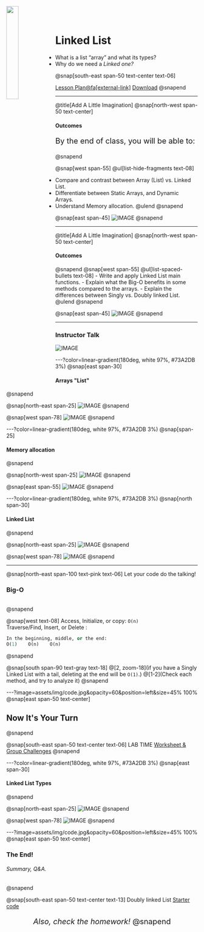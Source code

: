 <a target="_blank" href="https://www.makeschool.com/"><img src="logo-grey.png" width = "25%" align="left"></a>
<br><br>
# Linked List
- What is a list “array” and what its types?
- Why do we need a _Linked one?_

@snap[south-east span-50 text-center text-06]

[Lesson Plan@fa[external-link]](https://drive.google.com/file/d/1sCvCcs6VC7hmE2gKQqd1jS8jlCIHfGxP)
[Download](https://drive.google.com/uc?id=1sCvCcs6VC7hmE2gKQqd1jS8jlCIHfGxP&export=download)
@snapend

---
@title[Add A Little Imagination]
@snap[north-west span-50 text-center]
#### Outcomes
<p align="left" style="font-size:8px"></p>
<p align="left" style="font-size:20px"> By the end of class, you will be able to:</p>
@snapend

@snap[west span-55]
@ul[list-hide-fragments text-08]
- Compare and contrast between Array (List) vs. Linked List.
- Differentiate between Static Arrays, and Dynamic Arrays.
- Understand Memory allocation.
@ulend
@snapend

@snap[east span-45]
![IMAGE](assets/img/conference.png)
@snapend

---
@title[Add A Little Imagination]
@snap[north-west span-50 text-center]
#### Outcomes
<p align="left" style="font-size:11px"></p>
@snapend
@snap[west span-55]
@ul[list-spaced-bullets text-08]
- Write and apply Linked List main functions.
- Explain what the Big-O benefits in some methods compared to the arrays.
- Explain the differences between Singly vs. Doubly linked List. 
@ulend
@snapend

@snap[east span-45]
![IMAGE](assets/img/conference.png)
@snapend

---
### Instructor Talk
![IMAGE](assets/img/presentation.png)

---?color=linear-gradient(180deg, white 97%, #73A2DB 3%)
@snap[east span-30]
#### Arrays "List"
@snapend

@snap[north-east span-25]
![IMAGE](assets/img/presentation.png)
@snapend

@snap[west span-78]
![IMAGE](assets/img/Arrays-List)
@snapend

---?color=linear-gradient(180deg, white 97%, #73A2DB 3%)
@snap[span-25]
#### Memory allocation
@snapend

@snap[north-west span-25]
![IMAGE](assets/img/presentation.png)
@snapend

@snap[east span-55]
![IMAGE](assets/img/Memory%20allocation)
@snapend

---?color=linear-gradient(180deg, white 97%, #73A2DB 3%)
@snap[north span-30]
#### Linked List
@snapend

@snap[north-east span-25]
![IMAGE](assets/img/presentation.png)
@snapend

@snap[west span-78]
![IMAGE](assets/img/SinglyLL.png)
@snapend


---
@snap[north-east span-100 text-pink text-06]
Let your code do the talking!
### Big-O
<h6 align="left"></h6>
@snapend

@snap[west text-08]
Access, Initialize, or copy: `O(n)`
<br>
Traverse/Find, Insert, or Delete :
<br>

```python zoom-18
In the beginning, middle, or the end:
O(1)    O(n)    O(n)
```
@snapend

@snap[south span-90 text-gray text-18]
@[2, zoom-18](if you have a Singly Linked List with a tail, deleting at the end will be `O(1)`.)
@[1-2](Check each method, and try to analyze it)
@snapend


---?image=assets/img/code.jpg&opacity=60&position=left&size=45% 100%
@snap[east span-50 text-center]
## Now It's **Your** Turn
@snapend

@snap[south-east span-50 text-center text-06]
LAB TIME
<a target="_blank" href="https://khalido394.github.io/Linked-List-20min_Lesson/">Worksheet & Group Challenges</a>
@snapend


---?color=linear-gradient(180deg, white 97%, #73A2DB 3%)
@snap[east span-30]
#### Linked List Types
@snapend

@snap[north-east span-25]
![IMAGE](assets/img/presentation.png)
@snapend

@snap[west span-78]
![IMAGE](assets/img/LinkedList)
@snapend

---?image=assets/img/code.jpg&opacity=60&position=left&size=45% 100%
@snap[east span-50 text-center]
### The End! 
###### Summary, Q&A.
@snapend

@snap[south-east span-50 text-center text-13]
Doubly linked List
<a target="_blank" href="https://khalido394.github.io/Linked-List-20min_Lesson/#singly-vs-doubly-linked-list"> Starter code </a></p>
<p align="center" style="font-size:20px"><em>Also, check the homework!</em>
@snapend

